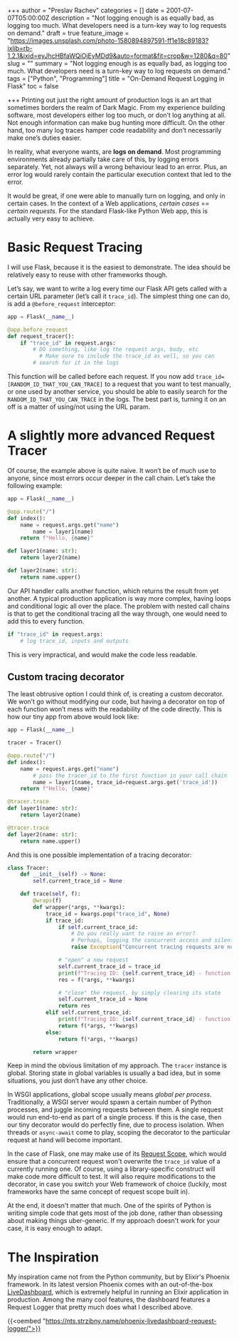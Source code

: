 +++
author = "Preslav Rachev"
categories = []
date = 2001-07-07T05:00:00Z
description = "Not logging enough is as equally bad, as logging too much. What developers need is a turn-key way to log requests on demand."
draft = true
feature_image = "https://images.unsplash.com/photo-1580894897591-ff1e18c89183?ixlib=rb-1.2.1&ixid=eyJhcHBfaWQiOjEyMDd9&auto=format&fit=crop&w=1280&q=80"
slug = ""
summary = "Not logging enough is as equally bad, as logging too much. What developers need is a turn-key way to log requests on demand."
tags = ["Python", "Programming"]
title = "On-Demand Request Logging in Flask"
toc = false

+++
Printing out just the right amount of production logs is an art that sometimes borders the realm of Dark Magic. From my experience building software, most developers either log too much, or don’t log anything at all. Not enough information can make bug hunting more difficult. On the other hand, too many log traces hamper code readability and don’t necessarily make one’s duties easier.

In reality, what everyone wants, are **logs on demand**. Most programming environments already partially take care of this, by logging errors separately. Yet, not always will a wrong behaviour lead to an error. Plus, an error log would rarely contain the particular execution context that led to the error.

It would be great, if one were able to manually turn on logging, and only in certain cases. In the context of a Web applications, _certain cases_ == _certain requests_. For the standard Flask-like Python Web app, this is actually very easy to achieve.

# Basic Request Tracing

I will use Flask, because it is the easiest to demonstrate. The idea should be relatively easy to reuse with other frameworks though.

Let’s say, we want to write a log every time our Flask API gets called with a certain URL parameter (let’s call it `trace_id`). The simplest thing one can do, is add a `@before_request` interceptor:

```python
app = Flask(__name__)

@app.before_request
def request_tracer():
    if "trace_id" in request.args:
        # DO something, like log the request args, body, etc
	      # Make sure to include the trace_id as well, so you can
        # search for it in the logs
```

This function will be called before each request. If you now add `trace_id=[RANDOM_ID_THAT_YOU_CAN_TRACE]` to a request that you want to test manually, or one used by another service, you should be able to easily search for the `RANDOM_ID_THAT_YOU_CAN_TRACE` in the logs. The best part is, turning it on an off is a matter of using/not using the URL param.

# A slightly more advanced Request Tracer

Of course, the example above is quite naive. It won’t be of much use to anyone, since most errors occur deeper in the call chain. Let’s take the following example:

```python
app = Flask(__name__)

@app.route("/")
def index():
    name = request.args.get("name")
		name = layer1(name)
    return f"Hello, {name}"

def layer1(name: str):
    return layer2(name)

def layer2(name: str):
    return name.upper()
```

Our API handler calls another function, which returns the result from yet another. A typical production application is way more complex, having loops and conditional logic all over the place. The problem with nested call chains is that to get the conditional tracing all the way through, one would need to add this to every function.

```python
if "trace_id" in request.args:
	# log trace_id, inputs and outputs
```

This is very impractical, and would make the code less readable.

## Custom tracing decorator

The least obtrusive option I could think of, is creating a custom decorator. We won’t go without modifying our code, but having a decorator on top of each function won’t mess with the readability of the code directly. This is how our tiny app from above would look like:

```python
app = Flask(__name__)

tracer = Tracer()

@app.route("/")
def index():
    name = request.args.get("name")
		# pass the tracer_id to the first function in your call chain
		name = layer1(name, trace_id=request.args.get('trace_id'))
    return f"Hello, {name}"

@tracer.trace
def layer1(name: str):
    return layer2(name)

@tracer.trace
def layer2(name: str):
    return name.upper()
```

And this is one possible implementation of a tracing decorator:

```python
class Tracer:
    def __init__(self) -> None:
        self.current_trace_id = None

    def trace(self, f):
        @wraps(f)
        def wrapper(*args, **kwargs):
            trace_id = kwargs.pop("trace_id", None)
            if trace_id:
                if self.current_trace_id:
                    # Do you really want to raise an error?
                    # Perhaps, logging the concurrent access and silently moving on is better.
                    raise Exception("Concurrent tracing requests are not allowed!")

                # "open" a new request
                self.current_trace_id = trace_id
                print(f"Tracing ID: {self.current_trace_id} - function call: {__name__}.{f.__name__} - Arguments: {args}")
                res = f(*args, **kwargs)

                # "close" the request, by simply clearing its state
                self.current_trace_id = None
                return res
            elif self.current_trace_id:
                print(f"Tracing ID: {self.current_trace_id} - function call: {__name__}.{f.__name__} - Arguments: {args}")
                return f(*args, **kwargs)
            else:
                return f(*args, **kwargs)

        return wrapper
```

Keep in mind the obvious limitation of my approach. The `tracer` instance is global. Storing state in global variables is usually a bad idea, but in some situations, you just don’t have any other choice.

In WSGI applications, global scope usually means _global per process_. Traditionally, a WSGI server would spawn a certain number of Python processes, and juggle incoming requests between them. A single request would run end-to-end as part of a single process. If this is the case, then our tiny decorator would do perfectly fine, due to process isolation. When threads or `async-await` come to play, scoping the decorator to the particular request at hand will become important.

In the case of Flask, one may make use of its [Request Scope](https://flask.palletsprojects.com/en/1.1.x/reqcontext/), which would ensure that a concurrent request won't overwrite the `trace_id` value of a currently running one. Of course, using a library-specific construct will make code more difficult to test. It will also require modifications to the decorator, in case you switch your Web framework of choice (luckily, most frameworks have the same concept of request scope built in).

At the end, it doesn't matter that much. One of the spirits of Python is writing simple code that gets most of the job done, rather than obsessing about making things uber-generic. If my approach doesn't work for your case, it is easy enough to adapt.

# The Inspiration

My inspiration came not from the Python community, but by Elixir's Phoenix framework. In its latest version Phoenix comes with an out-of-the-box [LiveDashboard](https://hexdocs.pm/phoenix_live_dashboard/Phoenix.LiveDashboard.html), which is extremely helpful in running an Elixir application in production. Among the many cool features, the dashboard features a Request Logger that pretty much does what I described above.

{{<oembed "https://nts.strzibny.name/phoenix-livedashboard-request-logger/">}}